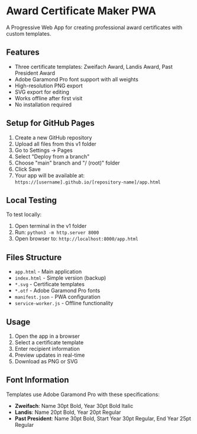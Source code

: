 # Award Certificate Maker PWA

A Progressive Web App for creating professional award certificates with custom templates.

## Features

- Three certificate templates: Zweifach Award, Landis Award, Past President Award
- Adobe Garamond Pro font support with all weights
- High-resolution PNG export
- SVG export for editing
- Works offline after first visit
- No installation required

## Setup for GitHub Pages

1. Create a new GitHub repository
2. Upload all files from this v1 folder
3. Go to Settings → Pages
4. Select "Deploy from a branch"
5. Choose "main" branch and "/ (root)" folder
6. Click Save
7. Your app will be available at: `https://[username].github.io/[repository-name]/app.html`

## Local Testing

To test locally:
1. Open terminal in the v1 folder
2. Run: `python3 -m http.server 8000`
3. Open browser to: `http://localhost:8000/app.html`

## Files Structure

- `app.html` - Main application
- `index.html` - Simple version (backup)
- `*.svg` - Certificate templates
- `*.otf` - Adobe Garamond Pro fonts
- `manifest.json` - PWA configuration
- `service-worker.js` - Offline functionality

## Usage

1. Open the app in a browser
2. Select a certificate template
3. Enter recipient information
4. Preview updates in real-time
5. Download as PNG or SVG

## Font Information

Templates use Adobe Garamond Pro with these specifications:
- **Zweifach**: Name 30pt Bold, Year 30pt Bold Italic
- **Landis**: Name 20pt Bold, Year 20pt Regular
- **Past President**: Name 30pt Bold, Start Year 30pt Regular, End Year 25pt Regular